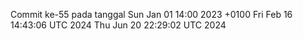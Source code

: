 Commit ke-55 pada tanggal Sun Jan 01 14:00 2023 +0100
Fri Feb 16 14:43:06 UTC 2024
Thu Jun 20 22:29:02 UTC 2024

